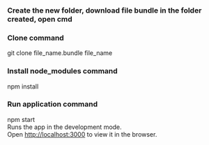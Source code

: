 ### Create the new folder, download file bundle in the folder created, open cmd

### Clone command 
git clone file_name.bundle file_name

### Install node_modules command
npm install

### Run application command
npm start   
Runs the app in the development mode.<br />
Open [http://localhost:3000](http://localhost:3000) to view it in the browser.